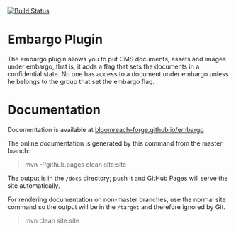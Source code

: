 [![Build Status](https://travis-ci.org/bloomreach-forge/embargo.svg?branch=develop)](https://travis-ci.org/bloomreach-forge/embargo)

# Embargo Plugin

The embargo plugin allows you to put CMS documents, assets and images under embargo, that is, it adds a flag that sets 
the documents in a confidential state. No one has access to a document under embargo unless he belongs to the group that set the embargo flag.   

# Documentation 

Documentation is available at [bloomreach-forge.github.io/embargo](https://bloomreach-forge.github.io/embargo)

The online documentation is generated by this command from the master branch:

 > mvn -Pgithub.pages clean site:site
 
The output is in the ```/docs``` directory; push it and GitHub Pages will serve the site automatically. 

For rendering documentation on non-master branches, use the normal site command so the output will be in the ```/target``` 
and therefore ignored by Git.

 > mvn clean site:site

